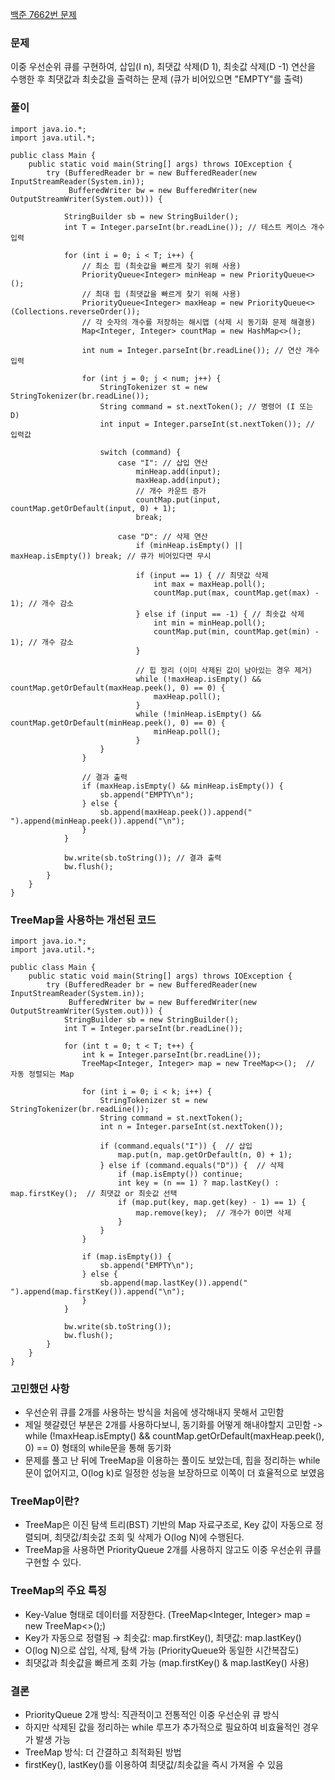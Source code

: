[백준 7662번 문제](https://www.acmicpc.net/problem/7662)

### 문제
이중 우선순위 큐를 구현하여, 삽입(I n), 최댓값 삭제(D 1), 최솟값 삭제(D -1) 연산을 수행한 후 최댓값과 최솟값을 출력하는 문제
(큐가 비어있으면 "EMPTY"를 출력)

### 풀이

```
import java.io.*;
import java.util.*;

public class Main {
    public static void main(String[] args) throws IOException {
        try (BufferedReader br = new BufferedReader(new InputStreamReader(System.in));
             BufferedWriter bw = new BufferedWriter(new OutputStreamWriter(System.out))) {
            
            StringBuilder sb = new StringBuilder();
            int T = Integer.parseInt(br.readLine()); // 테스트 케이스 개수 입력

            for (int i = 0; i < T; i++) {
                // 최소 힙 (최솟값을 빠르게 찾기 위해 사용)
                PriorityQueue<Integer> minHeap = new PriorityQueue<>();
                // 최대 힙 (최댓값을 빠르게 찾기 위해 사용)
                PriorityQueue<Integer> maxHeap = new PriorityQueue<>(Collections.reverseOrder());
                // 각 숫자의 개수를 저장하는 해시맵 (삭제 시 동기화 문제 해결용)
                Map<Integer, Integer> countMap = new HashMap<>();
                
                int num = Integer.parseInt(br.readLine()); // 연산 개수 입력

                for (int j = 0; j < num; j++) {
                    StringTokenizer st = new StringTokenizer(br.readLine());
                    String command = st.nextToken(); // 명령어 (I 또는 D)
                    int input = Integer.parseInt(st.nextToken()); // 입력값

                    switch (command) {
                        case "I": // 삽입 연산
                            minHeap.add(input);
                            maxHeap.add(input);
                            // 개수 카운트 증가
                            countMap.put(input, countMap.getOrDefault(input, 0) + 1);
                            break;

                        case "D": // 삭제 연산
                            if (minHeap.isEmpty() || maxHeap.isEmpty()) break; // 큐가 비어있다면 무시

                            if (input == 1) { // 최댓값 삭제
                                int max = maxHeap.poll();
                                countMap.put(max, countMap.get(max) - 1); // 개수 감소
                            } else if (input == -1) { // 최솟값 삭제
                                int min = minHeap.poll();
                                countMap.put(min, countMap.get(min) - 1); // 개수 감소
                            }

                            // 힙 정리 (이미 삭제된 값이 남아있는 경우 제거)
                            while (!maxHeap.isEmpty() && countMap.getOrDefault(maxHeap.peek(), 0) == 0) {
                                maxHeap.poll();
                            }
                            while (!minHeap.isEmpty() && countMap.getOrDefault(minHeap.peek(), 0) == 0) {
                                minHeap.poll();
                            }
                    }
                }

                // 결과 출력
                if (maxHeap.isEmpty() && minHeap.isEmpty()) {
                    sb.append("EMPTY\n");
                } else {
                    sb.append(maxHeap.peek()).append(" ").append(minHeap.peek()).append("\n");
                }
            }

            bw.write(sb.toString()); // 결과 출력
            bw.flush();
        }
    }
}
```

### TreeMap을 사용하는 개선된 코드
```
import java.io.*;
import java.util.*;

public class Main {
    public static void main(String[] args) throws IOException {
        try (BufferedReader br = new BufferedReader(new InputStreamReader(System.in));
             BufferedWriter bw = new BufferedWriter(new OutputStreamWriter(System.out))) {
            StringBuilder sb = new StringBuilder();
            int T = Integer.parseInt(br.readLine());

            for (int t = 0; t < T; t++) {
                int k = Integer.parseInt(br.readLine());
                TreeMap<Integer, Integer> map = new TreeMap<>();  // 자동 정렬되는 Map

                for (int i = 0; i < k; i++) {
                    StringTokenizer st = new StringTokenizer(br.readLine());
                    String command = st.nextToken();
                    int n = Integer.parseInt(st.nextToken());

                    if (command.equals("I")) {  // 삽입
                        map.put(n, map.getOrDefault(n, 0) + 1);
                    } else if (command.equals("D")) {  // 삭제
                        if (map.isEmpty()) continue;
                        int key = (n == 1) ? map.lastKey() : map.firstKey();  // 최댓값 or 최솟값 선택
                        if (map.put(key, map.get(key) - 1) == 1) {
                            map.remove(key);  // 개수가 0이면 삭제
                        }
                    }
                }

                if (map.isEmpty()) {
                    sb.append("EMPTY\n");
                } else {
                    sb.append(map.lastKey()).append(" ").append(map.firstKey()).append("\n");
                }
            }

            bw.write(sb.toString());
            bw.flush();
        }
    }
}
```

### 고민했던 사항
- 우선순위 큐를 2개를 사용하는 방식을 처음에 생각해내지 못해서 고민함
- 제일 헷갈렸던 부분은 2개를 사용하다보니, 동기화를 어떻게 해내야할지 고민함 -> while (!maxHeap.isEmpty() && countMap.getOrDefault(maxHeap.peek(), 0) == 0) 형태의 while문을 통해 동기화
- 문제를 풀고 난 뒤에 TreeMap을 이용하는 풀이도 보았는데, 힙을 정리하는 while문이 없어지고, O(log k)로 일정한 성능을 보장하므로 이쪽이 더 효율적으로 보였음

### TreeMap이란?
- TreeMap은 이진 탐색 트리(BST) 기반의 Map 자료구조로, Key 값이 자동으로 정렬되며, 최댓값/최솟값 조회 및 삭제가 O(log N)에 수행된다.
- TreeMap을 사용하면 PriorityQueue 2개를 사용하지 않고도 이중 우선순위 큐를 구현할 수 있다.

### TreeMap의 주요 특징
- Key-Value 형태로 데이터를 저장한다. (TreeMap<Integer, Integer> map = new TreeMap<>();)
- Key가 자동으로 정렬됨 → 최솟값: map.firstKey(), 최댓값: map.lastKey()
- O(log N)으로 삽입, 삭제, 탐색 가능 (PriorityQueue와 동일한 시간복잡도)
- 최댓값과 최솟값을 빠르게 조회 가능 (map.firstKey() & map.lastKey() 사용)


### 결론
- PriorityQueue 2개 방식: 직관적이고 전통적인 이중 우선순위 큐 방식
- 하지만 삭제된 값을 정리하는 while 루프가 추가적으로 필요하여 비효율적인 경우가 발생 가능
- TreeMap 방식: 더 간결하고 최적화된 방법
- firstKey(), lastKey()를 이용하여 최댓값/최솟값을 즉시 가져올 수 있음